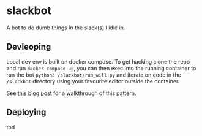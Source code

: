 # slackbot

A bot to do dumb things in the slack(s) I idle in.


## Devleoping

Local dev env is built on docker compose. To get hacking clone the repo and run `docker-compose up`, you can then exec into the running container to run the bot `python3 /slackbot/run_will.py` and iterate on code in the `/slackbot` directory using your favourite editor outside the container.

See [this blog post](https://rob.salmond.ca/developing-in-docker/) for a walkthrough of this pattern.

## Deploying

tbd
